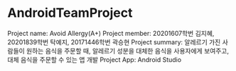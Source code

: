 # AndroidTeamProject

Project name: Avoid Allergy(A+)
Project member: 20201607학번 김지혜, 20201839학번 탁예지, 20171446학번 곽승현
Project summary: 알레르기 가진 사람들이 원하는 음식을 주문할 때, 알레르기 성분을 대체한 음식을 사용자에게 보여주고, 대체 음식을 주문할 수 있는 앱 개발
Project App: Android Studio

